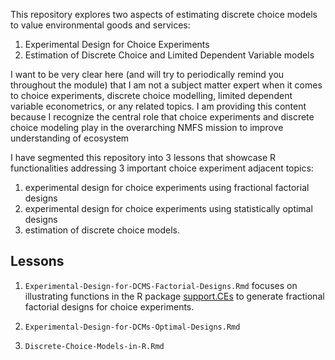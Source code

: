 This repository explores two aspects of estimating discrete choice
models to value environmental goods and services:

1.  Experimental Design for Choice Experiments
2.  Estimation of Discrete Choice and Limited Dependent Variable models

I want to be very clear here (and will try to periodically remind you
throughout the module) that I am not a subject matter expert when it
comes to choice experiments, discrete choice modelling, limited
dependent variable econometrics, or any related topics. I am providing
this content because I recognize the central role that choice
experiments and discrete choice modeling play in the overarching NMFS
mission to improve understanding of ecosystem

I have segmented this repository into 3 lessons that showcase R
functionalities addressing 3 important choice experiment adjacent
topics:

1.  experimental design for choice experiments using fractional
    factorial designs
2.  experimental design for choice experiments using statistically
    optimal designs
3.  estimation of discrete choice models.

Lessons
-------

1.  `Experimental-Design-for-DCMS-Factorial-Designs.Rmd` focuses on
    illustrating functions in the R package
    [support.CEs](https://cran.r-project.org/web/packages/support.CEs/support.CEs.pdf)
    to generate fractional factorial designs for choice experiments.

2.  `Experimental-Design-for-DCMs-Optimal-Designs.Rmd`

3.  `Discrete-Choice-Models-in-R.Rmd`
